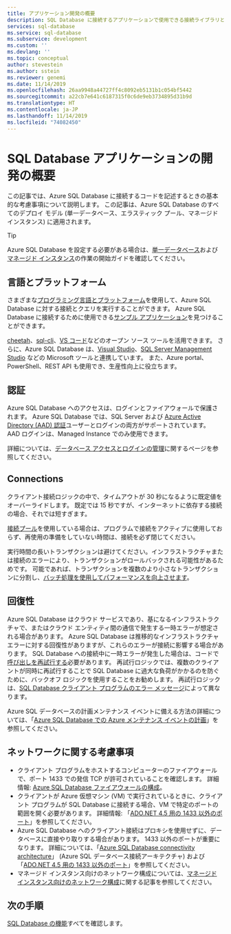 ```yaml
---
title: アプリケーション開発の概要
description: SQL Database に接続するアプリケーションで使用できる接続ライブラリとベスト プラクティスについて説明します。
services: sql-database
ms.service: sql-database
ms.subservice: development
ms.custom: ''
ms.devlang: ''
ms.topic: conceptual
author: stevestein
ms.author: sstein
ms.reviewer: genemi
ms.date: 11/14/2019
ms.openlocfilehash: 26aa9948a44727ff4c8092eb5131b1c054bf5442
ms.sourcegitcommit: a22cb7e641c6187315f0c6de9eb3734895d31b9d
ms.translationtype: HT
ms.contentlocale: ja-JP
ms.lasthandoff: 11/14/2019
ms.locfileid: "74082450"
---
```

# <a name="sql-database-application-development-overview"></a>SQL Database アプリケーションの開発の概要

この記事では、Azure SQL Database に接続するコードを記述するときの基本的な考慮事項について説明します。 この記事は、Azure SQL Database のすべてのデプロイ モデル (単一データベース、エラスティック プール、マネージド インスタンス) に適用されます。

> [!TIP]
> Azure SQL Database を設定する必要がある場合は、[単一データベース](sql-database-single-database-quickstart-guide.md)および[マネージド インスタンス](sql-database-managed-instance-quickstart-guide.md)の作業の開始ガイドを確認してください。
>

## <a name="language-and-platform"></a>言語とプラットフォーム

さまざまな[プログラミング言語とプラットフォーム](sql-database-connect-query.md)を使用して、Azure SQL Database に対する接続とクエリを実行することができます。 Azure SQL Database に接続するために使用できる[サンプル アプリケーション](https://azure.microsoft.com/resources/samples/?service=sql-database&sort=0)を見つけることができます。

[cheetah](https://github.com/wunderlist/cheetah)、[sql-cli](https://www.npmjs.com/package/sql-cli)、[VS コード](https://code.visualstudio.com/)などのオープン ソース ツールを活用できます。 さらに、Azure SQL Database は、[Visual Studio](https://www.visualstudio.com/downloads/)、[SQL Server Management Studio](https://msdn.microsoft.com/library/ms174173.aspx) などの Microsoft ツールと連携しています。 また、Azure portal、PowerShell、REST API も使用でき、生産性向上に役立ちます。

## <a name="authentication"></a>認証

Azure SQL Database へのアクセスは、ログインとファイアウォールで保護されます。 Azure SQL Database では、SQL Server および [Azure Active Directory (AAD) 認証](sql-database-aad-authentication.md)ユーザーとログインの両方がサポートされています。 AAD ログインは、Managed Instance でのみ使用できます。 

詳細については、[データベース アクセスとログインの管理](sql-database-manage-logins.md)に関するページを参照してください。

## <a name="connections"></a>Connections

クライアント接続ロジックの中で、タイムアウトが 30 秒になるように既定値をオーバーライドします。 既定では 15 秒ですが、インターネットに依存する接続の場合、それでは短すぎます。

[接続プール](https://msdn.microsoft.com/library/8xx3tyca.aspx)を使用している場合は、プログラムで接続をアクティブに使用しておらず、再使用の準備をしていない時間は、接続を必ず閉じてください。

実行時間の長いトランザクションは避けてください。インフラストラクチャまたは接続のエラーにより、トランザクションがロールバックされる可能性があるためです。 可能であれば、トランザクションを複数のより小さなトランザクションに分割し、[バッチ処理を使用してパフォーマンスを向上させます](sql-database-use-batching-to-improve-performance.md)。

## <a name="resiliency"></a>回復性

Azure SQL Database はクラウド サービスであり、基になるインフラストラクチャで、またはクラウド エンティティ間の通信で発生する一時エラーが想定される場合があります。 Azure SQL Database は推移的なインフラストラクチャ エラーに対する回復性がありますが、これらのエラーが接続に影響する場合があります。 SQL Database への接続中に一時エラーが発生した場合は、コードで[呼び出しを再試行する](sql-database-connectivity-issues.md)必要があります。 再試行ロジックでは、複数のクライアントが同時に再試行することで SQL Database に過大な負荷がかかるのを防ぐために、バックオフ ロジックを使用することをお勧めします。 再試行ロジックは、[SQL Database クライアント プログラムのエラー メッセージ](troubleshoot-connectivity-issues-microsoft-azure-sql-database.md)によって異なります。

Azure SQL データベースの計画メンテナンス イベントに備える方法の詳細については、「[Azure SQL Database での Azure メンテナンス イベントの計画](sql-database-planned-maintenance.md)」を参照してください。

## <a name="network-considerations"></a>ネットワークに関する考慮事項

- クライアント プログラムをホストするコンピューターのファイアウォールで、ポート 1433 での発信 TCP が許可されていることを確認します。  詳細情報: [Azure SQL Database ファイアウォールの構成](sql-database-configure-firewall-settings.md)。
- クライアントが Azure 仮想マシン (VM) で実行されているときに、クライアント プログラムが SQL Database に接続する場合、VM で特定のポートの範囲を開く必要があります。 詳細情報: 「[ADO.NET 4.5 用の 1433 以外のポート](sql-database-develop-direct-route-ports-adonet-v12.md)」を参照してください。
- Azure SQL Database へのクライアント接続はプロキシを使用せずに、データベースに直接やり取りする場合があります。 1433 以外のポートが重要になります。 詳細については、「[Azure SQL Database connectivity architecture](sql-database-connectivity-architecture.md)」 (Azure SQL データベース接続アーキテクチャ) および「[ADO.NET 4.5 用の 1433 以外のポート](sql-database-develop-direct-route-ports-adonet-v12.md)」を参照してください。
- マネージド インスタンス向けのネットワーク構成については、[マネージド インスタンス向けのネットワーク構成](sql-database-howto-managed-instance.md#network-configuration)に関する記事を参照してください。

## <a name="next-steps"></a>次の手順

[SQL Database の機能](sql-database-technical-overview.md)すべてを確認します。
